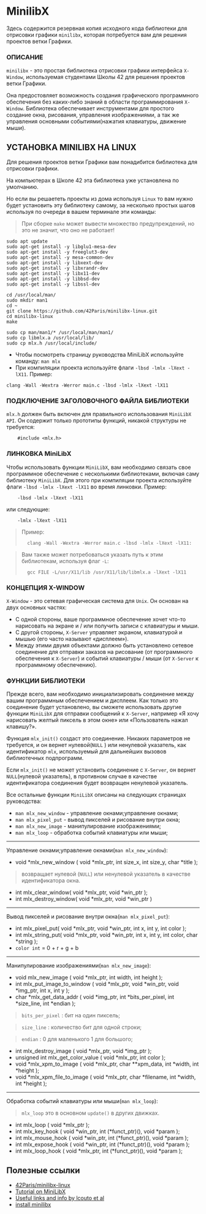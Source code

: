 # MinilibX

Здесь содержится резервная копия исходного кода библиотеки для отрисовки графики `minilibx`, которая потребуется вам для решения проектов ветки Графики.

### ОПИСАНИЕ ###
`minilibx` - это простая библиотека отрисовки графики интерфейса `X-Window`, используемая студентами Школы 42 для решения проектов ветки Графики.

Она предостовляет возможность создания графического программного обеспечения без каких-либо знаний в области программирования `X-Window`. Библиотека обеспечивает инструментами для простого создание окна, рисования, управления изображениями, а так же управления основными событиями(нажатия клавиатуры, движение мыши).

## УСТАНОВКА MINILIBX НА LINUX ##
Для решения проектов ветки Графики вам понадибится библиотека для отрисовки графики.

На компьютерах в Школе 42 эта библиотека уже установлена по умолчанию. 

Но если вы решаететь проекты из дома используя `Linux` то вам нужно будет установить эту библиотеку самому, за несколько простых шагов используя по очереди в вашем терминале эти команды:

> При сборке `make` может вывести множество предупреждений, но это не значит, что оно не работает!

```
sudo apt update
sudo apt-get install -y libglu1-mesa-dev
sudo apt-get install -y freeglut3-dev
sudo apt-get install -y mesa-common-dev
sudo apt-get install -y libxext-dev
sudo apt-get install -y libxrandr-dev
sudo apt-get install -y libx11-dev
sudo apt-get install -y libbsd-dev 
sudo apt-get install -y libssl-dev

cd /usr/local/man/
sudo mkdir man1
cd ~
git clone https://github.com/42Paris/minilibx-linux.git
cd minilibx-linux
make

sudo cp man/man1/* /usr/local/man/man1/
sudo cp libmlx.a /usr/local/lib/
sudo cp mlx.h /usr/local/include/
```


* Чтобы посмотреть страницу руководства MiniLibX используйте команду: `man mlx`
* При компиляции проекта используйте флаги `-lbsd -lmlx -lXext -lX11`. Пример:
```
clang -Wall -Wextra -Werror main.c -lbsd -lmlx -lXext -lX11
```

### ПОДКЛЮЧЕНИЕ ЗАГОЛОВОЧНОГО ФАЙЛА БИБЛИОТЕКИ ###

`mlx.h` должен быть включен для правильного использования `MiniLibX API`. Он содержит только прототипы функций, никакой структуры не требуется:

		#include <mlx.h>


### ЛИНКОВКА MiniLibX ###

Чтобы использовать функции `MiniLibX`, вам необходимо связать свое программное обеспечение с несколькими библиотеками, включая саму библиотеку `MiniLibX`. Для этого при компиляции проекта используйте флаги `-lbsd -lmlx -lXext -lX11` во время линковки. Пример:

		-lbsd -lmlx -lXext -lX11

или следующие:

		-lmlx -lXext -lX11

> Пример:
>
>		clang -Wall -Wextra -Werror main.c -lbsd -lmlx -lXext -lX11:


> Вам также может потребоваться указать путь к этим библиотекам, используя флаг `-L`:
>
>		gcc FILE -L/usr/X11/lib /usr/X11/lib/libmlx.a -lXext -lX11



### КОНЦЕПЦИЯ X-WINDOW ###

`X-Window` - это сетевая графическая система для `Unix`. Он основан на двух основных частях:

 - С одной стороны, ваше программное обеспечение хочет что-то нарисовать на экране и / или получить записи с клавиатуры и мыши.
 - С другой стороны, `X-Server` управляет экраном, клавиатурой и мышью (его часто называют «дисплеем»).
 - Между этими двумя объектами должно быть установлено сетевое соединение для отправки заказов на рисование (от программного обеспечения к `X-Server`) и событий клавиатуры / мыши (от `X-Server` к программному обеспечению).


### ФУНКЦИИ БИБЛИОТЕКИ ###

Прежде всего, вам необходимо инициализировать соединение между вашим программным обеспечением и дисплеем. Как только это соединение будет установлено, вы сможете использовать другие функции `MiniLibX` для отправки сообщений  к `X-Server`, например «Я хочу нарисовать желтый пиксель в этом окне» или «Пользователь нажал клавишу?».

Функция `mlx_init()` создаст это соединение. Никаких параметров не требуется, и он вернет нулевой(`NULL` ) или ненулевой указатель, как идентификатор `mlx`, используемый для дальнейших вызовов библиотечных подпрограмм. 

Если `mlx_init()` не может установить соединение с `X-Server`, он вернет `NULL`(нулевой указатель), в противном случае в качестве идентификатора соединения будет возвращен ненулевой указатель.

Все остальные функции `MiniLibX` описаны на следующих страницах руководства:

* `man mlx_new_window` - управление окнами;управление окнами;
* `man mlx_pixel_put` - вывод пикселей и рисование внутри окна;
* `man mlx_new_image` - манипулирование изображениями;
* `man mlx_loop` - обработка событий клавиатуры или мыши;

---
Управление окнами;управление окнами(`man mlx_new_window`):
  - void *mlx_new_window ( void *mlx_ptr, int size_x, int size_y, char *title );
> возвращает нулевой (`NULL`) или ненулевой указатель в качестве идентификатора окна.

  - int mlx_clear_window( void *mlx_ptr, void *win_ptr );
  - int mlx_destroy_window( void *mlx_ptr, void *win_ptr )
---
Вывод пикселей и рисование внутри окна(`man mlx_pixel_put`):

  - int	mlx_pixel_put( void *mlx_ptr, void *win_ptr, int x, int y, int color );
  - int	mlx_string_put( void *mlx_ptr, void *win_ptr, int x, int y, int color, char *string );
  - `color int` = 0 + r + g + b
---
Манипулирование изображениями(`man mlx_new_image`):
  - void	mlx_new_image ( void *mlx_ptr, int width, int height );
  - int		mlx_put_image_to_window ( void *mlx_ptr, void *win_ptr, void *img_ptr, int x, int y );
  - char	*mlx_get_data_addr ( void *img_ptr, int *bits_per_pixel, int *size_line, int *endian );

>  `bits_per_pixel` : бит на один пиксель;

>  `size_line`      : количество бит для одной строки;

>  `endian`         : 0 для маленького 1 для большого;

  - int		mlx_destroy_image ( void *mlx_ptr, void *img_ptr );
  - unsigned int	mlx_get_color_value ( void *mlx_ptr, int color );
  - void 	*mlx_xpm_to_image ( void *mlx_ptr, char **xpm_data, int *width, int *height );
  - void 	*mlx_xpm_file_to_image ( void *mlx_ptr, char *filename, int *width, int *height );
---
Обработка событий клавиатуры или мыши(`man mlx_loop`):
  > `mlx_loop` это в основном `update()` в других движках.
  - int		mlx_loop ( void *mlx_ptr );
  - int		mlx_key_hook ( void *win_ptr, int (*funct_ptr)(), void *param );
  - int		mlx_mouse_hook ( void *win_ptr, int (*funct_ptr)(), void *param );
  - int		mlx_expose_hook ( void *win_ptr, int (*funct_ptr)(), void *param );
  - int		mlx_loop_hook ( void *mlx_ptr, int (*funct_ptr)(), void *param );



## Полезные ссылки ##

* [42Paris/minilibx-linux](https://github.com/42Paris/minilibx-linux)
* [Tutorial on MiniLibX](https://harm-smits.github.io/42docs/libs/minilibx)
* [Useful links and info by lcouto et al](https://www.notion.so/miniRT-5f6fcdf6d05e4742b6c38f0588f12436)
* [install minilibx](https://achedeuzot.me/2014/12/20/installer-la-minilibx/)



